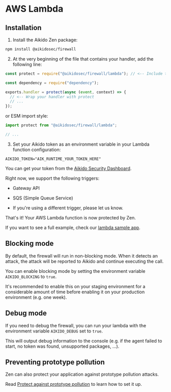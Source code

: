 # AWS Lambda

## Installation

1. Install the Aikido Zen package:
```sh
npm install @aikidosec/firewall
```

2. At the very beginning of the file that contains your handler, add the following line:

```js
const protect = require("@aikidosec/firewall/lambda"); // <-- Include this before any other code or imports

const dependency = require("dependency");

exports.handler = protect(async (event, context) => {
  // <-- Wrap your handler with protect
  // ...
});
```

or ESM import style:

```js
import protect from "@aikidosec/firewall/lambda";

// ...
```

3. Set your Aikido token as an environment variable in your Lambda function configuration:
```
AIKIDO_TOKEN="AIK_RUNTIME_YOUR_TOKEN_HERE"
```

You can get your token from the [Aikido Security Dashboard](https://help.aikido.dev/doc/creating-an-aikido-zen-firewall-token/doc6vRJNzC4u).

Right now, we support the following triggers:

- Gateway API
- SQS (Simple Queue Service)

- If you're using a different trigger, please let us know.

That's it! Your AWS Lambda function is now protected by Zen.

If you want to see a full example, check our [lambda sample app](../sample-apps/lambda-mongodb).

## Blocking mode

By default, the firewall will run in non-blocking mode. When it detects an attack, the attack will be reported to Aikido and continue executing the call.

You can enable blocking mode by setting the environment variable `AIKIDO_BLOCKING` to `true`.

It's recommended to enable this on your staging environment for a considerable amount of time before enabling it on your production environment (e.g. one week).

## Debug mode

If you need to debug the firewall, you can run your lambda with the environment variable `AIKIDO_DEBUG` set to `true`.

This will output debug information to the console (e.g. if the agent failed to start, no token was found, unsupported packages, ...).

## Preventing prototype pollution

Zen can also protect your application against prototype pollution attacks.

Read [Protect against prototype pollution](./prototype-pollution.md) to learn how to set it up.

